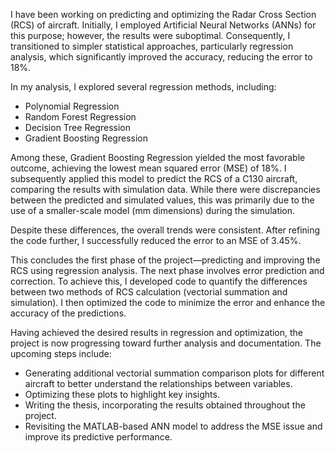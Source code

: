 I have been working on predicting and optimizing the Radar Cross Section (RCS) of aircraft. Initially, I employed Artificial Neural Networks (ANNs) for this purpose; however, the results were suboptimal. Consequently, I transitioned to simpler statistical approaches, particularly regression analysis, which significantly improved the accuracy, reducing the error to 18%.

In my analysis, I explored several regression methods, including:
- Polynomial Regression
- Random Forest Regression
- Decision Tree Regression
- Gradient Boosting Regression

Among these, Gradient Boosting Regression yielded the most favorable outcome, achieving the lowest mean squared error (MSE) of 18%. I subsequently applied this model to predict the RCS of a C130 aircraft, comparing the results with simulation data. While there were discrepancies between the predicted and simulated values, this was primarily due to the use of a smaller-scale model (mm dimensions) during the simulation.

Despite these differences, the overall trends were consistent. After refining the code further, I successfully reduced the error to an MSE of 3.45%.

This concludes the first phase of the project—predicting and improving the RCS using regression analysis. The next phase involves error prediction and correction. To achieve this, I developed code to quantify the differences between two methods of RCS calculation (vectorial summation and simulation). I then optimized the code to minimize the error and enhance the accuracy of the predictions.

Having achieved the desired results in regression and optimization, the project is now progressing toward further analysis and documentation. The upcoming steps include:
- Generating additional vectorial summation comparison plots for different aircraft to better understand the relationships between variables.
- Optimizing these plots to highlight key insights.
- Writing the thesis, incorporating the results obtained throughout the project.
- Revisiting the MATLAB-based ANN model to address the MSE issue and improve its predictive performance.
